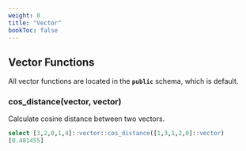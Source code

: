```yaml
---
weight: 8
title: "Vector"
bookToc: false
---
```


## Vector Functions

All vector functions are located in the **`public`** schema, which is default.

### cos_distance(vector, vector)

Calculate cosine distance between two vectors.

```SQL
select [3,2,0,1,4]::vector::cos_distance([1,3,1,2,0]::vector)
[0.481455]
```
